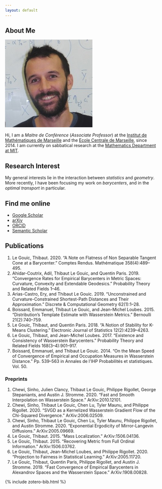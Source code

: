 ```yaml
---
layout: default
---
```


## About Me

<img class="profile-picture" src="photo_carre.jpg">

Hi, I am a *Maitre de Conférence* (*Associate Professor*) at the [Institut de Mathématiques de Marseille](https://www.i2m.univ-amu.fr/) and the  [Ecole Centrale de Marseille](http://www.centrale-marseille.fr/), since 2014.
I am currently on sabbatical research at the [Mathematics Department at MIT](http://math.mit.edu).

## Research Interest

My general interests lie in the interaction between *statistics* and *geometry*.
More recently, I have been focusing my work on *barycenters*, and in the *optimal transport* in particular.

## Find me online

* [Google Scholar](https://scholar.google.fr/citations?user=GhBBcugAAAAJ)
* [arXiv](https://arxiv.org/search/?searchtype=author&query=Gouic%2C+T+L)
* [ORCID](https://orcid.org/0000-0001-6983-2794)
* [Semantic Scholar](https://www.semanticscholar.org/author/Thibaut-Le-Gouic/2270369)

## Publications

1. Le Gouic, Thibaut. 2020. “A Note on Flatness of Non Separable Tangent Cone at a Barycenter.” Comptes Rendus. Mathématique 358(4):489–495.
1. Ahidar-Coutrix, Adil, Thibaut Le Gouic, and Quentin Paris. 2019. “Convergence Rates for Empirical Barycenters in Metric Spaces: Curvature, Convexity and Extendable Geodesics.” Probability Theory and Related Fields 1–46.
1. Arias-Castro, Ery, and Thibaut Le Gouic. 2019. “Unconstrained and Curvature-Constrained Shortest-Path Distances and Their Approximation.” Discrete & Computational Geometry 62(1):1–28.
1. Boissard, Emmanuel, Thibaut Le Gouic, and Jean-Michel Loubes. 2015. “Distribution’s Template Estimate with Wasserstein Metrics.” Bernoulli 21(2):740–759.
1. Le Gouic, Thibaut, and Quentin Paris. 2018. “A Notion of Stability for K-Means Clustering.” Electronic Journal of Statistics 12(2):4239–4263.
1. Le Gouic, Thibaut, and Jean-Michel Loubes. 2017. “Existence and Consistency of Wasserstein Barycenters.” Probability Theory and Related Fields 168(3–4):901–917.
1. Boissard, Emmanuel, and Thibaut Le Gouic. 2014. “On the Mean Speed of Convergence of Empirical and Occupation Measures in Wasserstein Distance.” Pp. 539–563 in Annales de l’IHP Probabilités et statistiques. Vol. 50.

### Preprints

1. Chewi, Sinho, Julien Clancy, Thibaut Le Gouic, Philippe Rigollet, George Stepaniants, and Austin J. Stromme. 2020. “Fast and Smooth Interpolation on Wasserstein Space.” ArXiv:2010.12101.
1. Chewi, Sinho, Thibaut Le Gouic, Chen Lu, Tyler Maunu, and Philippe Rigollet. 2020. “SVGD as a Kernelized Wasserstein Gradient Flow of the Chi-Squared Divergence.” ArXiv:2006.02509.
1. Chewi, Sinho, Thibaut Le Gouic, Chen Lu, Tyler Maunu, Philippe Rigollet, and Austin Stromme. 2020. “Exponential Ergodicity of Mirror-Langevin Diffusions.”  ArXiv:2005.09669.
1. Le Gouic, Thibaut. 2015. “Mass Localization.” ArXiv:1506.04136.
1. Le Gouic, Thibaut. 2015. “Recovering Metric from Full Ordinal Information.” ArXiv:1506.03762.
1. Le Gouic, Thibaut, Jean-Michel Loubes, and Philippe Rigollet. 2020. “Projection to Fairness in Statistical Learning.” ArXiv:2005.11720.
1. Le Gouic, Thibaut, Quentin Paris, Philippe Rigollet, and Austin J. Stromme. 2019. “Fast Convergence of Empirical Barycenters in Alexandrov Spaces and the Wasserstein Space.” ArXiv:1908.00828.

{% include zotero-bib.html %}


